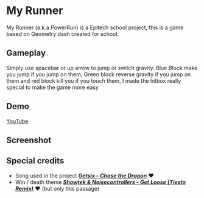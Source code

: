 # My Runner
My Runner (a.k.a PowerRun) is a Epitech school project, this is a game based on Geometry dash created for school.

## Gameplay
Simply use spacebar or up arrow to jump or switch gravity. Blue Block make you jump if you jump on them, Green block reverse gravity if you jump on them and red block kill you if you touch them, I made the hitbox really special to make the game more easy

## Demo
[YouTube](https://www.youtube.com/watch?v=V4Yc-M2z8Zk)

## Screenshot

## Special credits
- Song used in the project ***[Getsix - Chase the Dragon](https://www.youtube.com/watch?v=BEfcKJ1WMuU)*** :heart:
- Win / death theme ***[Showtek & Noisecontrollers - Get Loose (Tiesto Remix)](https://youtu.be/Sd8HrOLVUtA?t=165)*** :heart: (but only this passage)
